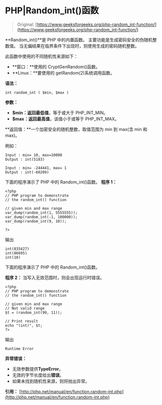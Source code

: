# PHP|Random_int()函数

> Original: [https://www.geeksforgeeks.org/php-random_int-function/](https://www.geeksforgeeks.org/php-random_int-function/)

**Random_int()**是 PHP 中的内置函数。 主要功能是生成密码安全的伪随机整数值。 当无偏结果在临界条件下出现时，则使用生成的密码随机整数。

此函数中使用的不同随机性来源如下：

*   **窗口：**使用的 CryptGenRandom()函数。
*   **Linux：**要使用的 getRandom(2)系统调用函数。

**语法：**

```
int random_int ( $min, $max )

```

**参数：**

*   **$min：**返回**最低值**，等于或大于 PHP_INT_MIN。
*   **$max：**返回**最高值**，该值小于或等于 PHP_INT_MAX。

**返回值：**一个加密安全的随机整数，取值范围为 min 到 max(含 min 和 max)。

例如：

```
Input : min= 10, max=10000
Output : int(5183)

Input : min= -244441, max= 1
Output : int(-60209)

```

下面的程序演示了 PHP 中的 Random_int()函数。
**程序 1：**

```
<?php
// PHP program to demonstrate
// the random_int() function 

// given min and max range
var_dump(random_int(1, 5555555));
var_dump(random_int(-1, 100000));
var_dump(random_int(9, 10));

?>
```

输出

```
int(835427)
int(86695)
int(10)

```

下面的程序演示了 PHP 中的 Random_int()函数。

**程序 2：**
当写入无效范围时，则会出现运行时错误。

```
<?php
// PHP program to demonstrate
// the random_int() function 

// given min and max range
// Not valid range
$t = (random_int(99, 11));

// Print result
echo "(int)", $t;
?>
```

输出

```
Runtime Error

```

**异常错误：**

*   无效参数提供**TypeError**。
*   无效的字节长度给出**错误**。
*   如果未找到随机性来源，则将抛出异常。

**引用：**
[http://php.net/manual/en/function.random-int.php](http://php.net/manual/en/function.random-int.php)
